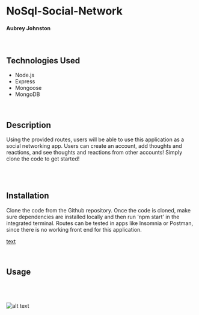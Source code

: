 # NoSql-Social-Network
#### Aubrey Johnston
<br>

## Technologies Used
<ul>
    <li>Node.js</li>
    <li>Express</li>
    <li>Mongoose</li>
    <li>MongoDB</li>
</ul>    

<br>

## Description

Using the provided routes, users will be able to use this application as a social networking app. Users can create an account, add thoughts and reactions, and see thoughts and reactions from other accounts! Simply clone the code to get started!


<br>

<br>

## Installation
Clone the code from the Github repository. Once the code is cloned, make sure dependencies are installed locally and then run 'npm start' in the integrated terminal. Routes can be tested in apps like Insomnia or Postman, since there is no working front end for this application. 
<br>

[text](link)


<br>

## Usage


<br><br><br>
![alt text](public/images/readMePhoto.png)

<br>